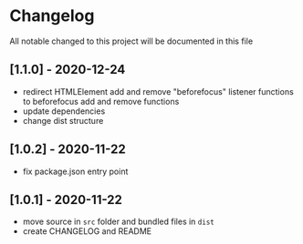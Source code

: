 # Changelog
All notable changed to this project will be documented in this file

## [1.1.0] - 2020-12-24
- redirect HTMLElement add and remove "beforefocus" listener functions to beforefocus add and remove functions
- update dependencies
- change dist structure

## [1.0.2] - 2020-11-22
- fix package.json entry point

## [1.0.1] - 2020-11-22
- move source in `src` folder and bundled files in `dist`
- create CHANGELOG and README